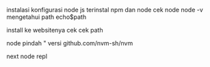 instalasi konfigurasi node js
terinstal npm dan node
cek node 
node -v
mengetahui path
echo$path

install
ke websitenya
cek
cek path


node pindah " versi 
github.com/nvm-sh/nvm


next 
node repl
